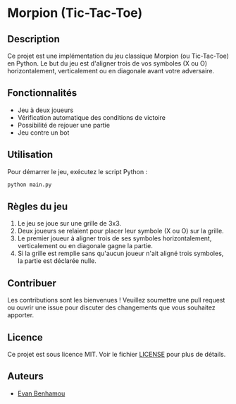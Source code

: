 # Morpion (Tic-Tac-Toe)

## Description
Ce projet est une implémentation du jeu classique Morpion (ou Tic-Tac-Toe) en Python. Le but du jeu est d'aligner trois de vos symboles (X ou O) horizontalement, verticalement ou en diagonale avant votre adversaire.

## Fonctionnalités
- Jeu à deux joueurs
- Vérification automatique des conditions de victoire
- Possibilité de rejouer une partie
- Jeu contre un bot

## Utilisation
Pour démarrer le jeu, exécutez le script Python :
```bash
python main.py
```

## Règles du jeu
1. Le jeu se joue sur une grille de 3x3.
2. Deux joueurs se relaient pour placer leur symbole (X ou O) sur la grille.
3. Le premier joueur à aligner trois de ses symboles horizontalement, verticalement ou en diagonale gagne la partie.
4. Si la grille est remplie sans qu'aucun joueur n'ait aligné trois symboles, la partie est déclarée nulle.

## Contribuer
Les contributions sont les bienvenues ! Veuillez soumettre une pull request ou ouvrir une issue pour discuter des changements que vous souhaitez apporter.

## Licence
Ce projet est sous licence MIT. Voir le fichier [LICENSE](LICENSE) pour plus de détails.

## Auteurs
- [Evan Benhamou](https://github.com/evanbnm)
